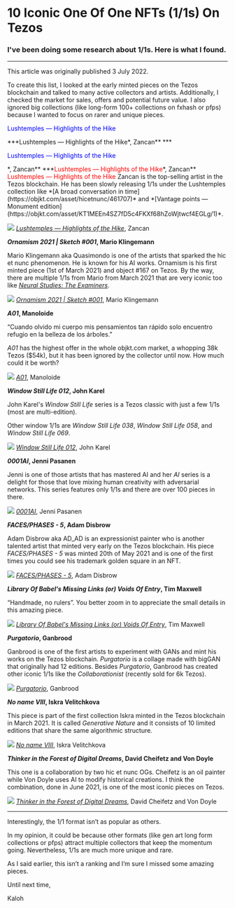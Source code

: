 # 10 Iconic One Of One NFTs (1/1s) On Tezos

### I've been doing some research about 1/1s. Here is what I found.

---

This article was originally published 3 July 2022.

To create this list, I looked at the early minted pieces on the Tezos blockchain and talked to many active collectors and artists. Additionally, I checked the market for sales, offers and potential future value. I also ignored big collections (like long-form 100+ collections on fxhash or pfps) because I wanted to focus on rarer and unique pieces.
<p style="color:blue">Lushtemples — Highlights of the Hike</p>
***Lushtemples — Highlights of the Hike*, Zancan**
***<p style="color:blue">Lushtemples — Highlights of the Hike</p>*, Zancan**
***<font color="red">Lushtemples — Highlights of the Hike</font>*, Zancan**
<font color="red">Lushtemples — Highlights of the Hike</font>
Zancan is the top-selling artist in the Tezos blockchain. He has been slowly releasing 1/1s under the Lushtemples collection like *[A broad conversation in time](https://objkt.com/asset/hicetnunc/461707)* and *[Vantage points — Monument edition](https://objkt.com/asset/KT1MEEn4SZ7fD5c4FKXf68hZoWjtwcf4EGLg/1)*.

![](https://i.imgur.com/rinfOrN.jpg)
*[Lushtemples — Highlights of the Hike](https://objkt.com/asset/hicetnunc/567684)*, Zancan



***Ornamism 2021 | Sketch #001*, Mario Klingemann**

Mario Klingemann aka Quasimondo is one of the artists that sparked the hic et nunc phenomenon. He is known for his AI works. Ornamism is his first minted piece (1st of March 2021) and object #167 on Tezos. By the way, there are multiple 1/1s from Mario from March 2021 that are very iconic too like *[Neural Studies: The Examiners](https://objkt.com/asset/hicetnunc/236)*.

![](https://i.imgur.com/lFMlC4L.jpg)
*[Ornamism 2021 | Sketch #001](https://objkt.com/asset/hicetnunc/163)*, Mario Klingemann

***A01*, Manoloide**

“Cuando olvido mi cuerpo mis pensamientos tan rápido solo encuentro refugio en la belleza de los árboles.”

*A01* has the highest offer in the whole objkt.com market, a whopping 38k Tezos ($54k), but it has been ignored by the collector until now. How much could it be worth?

![](https://i.imgur.com/WDdvJFP.jpg)
*[A01](https://objkt.com/asset/hicetnunc/52538)*, Manoloide

***Window Still Life 012*, John Karel**

John Karel's *Window Still Life* series is a Tezos classic with just a few 1/1s (most are multi-edition).

Other window 1/1s are *Window Still Life 038*, *Window Still Life 058*, and *Window Still Life 069*.

![](https://i.imgur.com/Lyv4TUl.jpg)
*[Window Still Life 012](https://objkt.com/asset/hicetnunc/8570)*, John Karel

***0001AI*, Jenni Pasanen**

Jenni is one of those artists that has mastered AI and her *AI* series is a delight for those that love mixing human creativity with adversarial networks. This series features only 1/1s and there are over 100 pieces in there.

![](https://i.imgur.com/4EXv5Qw.jpg)
*[0001AI](https://objkt.com/asset/hicetnunc/104573)*, Jenni Pasanen

***FACES/PHASES - 5*, Adam Disbrow**

Adam Disbrow aka AD_AD is an expressionist painter who is another talented artist that minted very early on the Tezos blockchain. His piece *FACES/PHASES - 5* was minted 20th of May 2021 and is one of the first times you could see his trademark golden square in an NFT.

![](https://i.imgur.com/0xnIsD3.jpg)
*[FACES/PHASES - 5](https://objkt.com/asset/hicetnunc/88978)*, Adam Disbrow

***Library Of Babel's Missing Links (or) Voids Of Entry*, Tim Maxwell**

“Handmade, no rulers”. You better zoom in to appreciate the small details in this amazing piece.

![](https://i.imgur.com/RqQs6iJ.jpg)
*[Library Of Babel's Missing Links (or) Voids Of Entry](https://objkt.com/asset/hicetnunc/415890)*, Tim Maxwell

***Purgatorio*, Ganbrood**

Ganbrood is one of the first artists to experiment with GANs and mint his works on the Tezos blockchain. *Purgatorio* is a collage made with bigGAN that originally had 12 editions. Besides *Purgatorio*, Ganbrood has created other iconic 1/1s like the *Collaborationist* (recently sold for 6k Tezos).

![](https://i.imgur.com/sGqGKbK.jpg)
*[Purgatorio](https://objkt.com/asset/hicetnunc/99001)*, Ganbrood

***No name VIII*, Iskra Velitchkova**

This piece is part of the first collection Iskra minted in the Tezos blockchain in March 2021. It is called *Generative Nature* and it consists of 10 limited editions that share the same algorithmic structure.

![](https://i.imgur.com/A25iNtv.jpg)
*[No name VIII](https://objkt.com/asset/hicetnunc/6587)*, Iskra Velitchkova

***Thinker in the Forest of Digital Dreams*, David Cheifetz and Von Doyle**

This one is a collaboration by two hic et nunc OGs. Cheifetz is an oil painter while Von Doyle uses AI to modify historical creations. I think the combination, done in June 2021, is one of the most iconic pieces on Tezos.

![](https://i.imgur.com/r6rRqCR.jpg)
*[Thinker in the Forest of Digital Dreams](https://objkt.com/asset/hicetnunc/135215)*, David Cheifetz and Von Doyle



---


Interestingly, the 1/1 format isn’t as popular as others.

In my opinion, it could be because other formats (like gen art long form collections or pfps) attract multiple collectors that keep the momentum going. Nevertheless, 1/1s are much more unique and rare.

As I said earlier, this isn’t a ranking and I’m sure I missed some amazing pieces.

Until next time,

Kaloh
